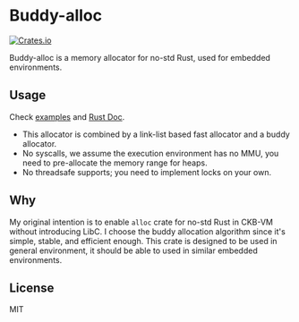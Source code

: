 # Buddy-alloc
[![Crates.io](https://img.shields.io/crates/v/buddy-alloc.svg)](https://crates.io/crates/buddy-alloc)


Buddy-alloc is a memory allocator for no-std Rust, used for embedded environments.

## Usage

Check [examples](https://github.com/jjyr/buddy-alloc/tree/master/examples) and [Rust Doc](https://docs.rs/buddy-alloc).

* This allocator is combined by a link-list based fast allocator and a buddy allocator.
* No syscalls, we assume the execution environment has no MMU, you need to pre-allocate the memory range for heaps.
* No threadsafe supports; you need to implement locks on your own.

## Why

My original intention is to enable `alloc` crate for no-std Rust in CKB-VM without introducing LibC.
I choose the buddy allocation algorithm since it's simple, stable, and efficient enough.
This crate is designed to be used in general environment, it should be able to used in similar embedded environments.

## License

MIT

